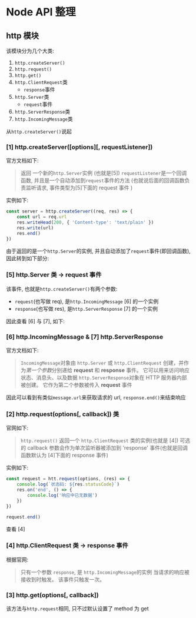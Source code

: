 # Node API 整理

## http 模块

该模块分为几个大类:
1. `http.createServer()`
2. `http.request()`
3. `http.get()`
4. `http.ClientRequest`类
    - `response`事件 
5. `http.Server`类
    - `request`事件 
6. `http.ServerResponse`类
7. `http.IncomingMessage`类

从`http.createServer()`说起

### [1] http.createServer([options][, requestListener])

官方文档如下:

> 返回 一个新的`http.Server`实例 (也就是[5]) 
> `requestListener`是一个回调函数, 并且是一个自动添加到`request`事件的方法 (也就说后面的回调函数负责监听请求, 事件类型为[5]下面的 request 事件  )

实例如下:
```js
const server = http.createServer((req, res) => {
    const url = req.url
    res.writeHead(200, { 'Content-type': 'text/plain' })
    res.write(url)
    res.end()
})
```

由于返回的是一个`http.Server`的实例, 并且自动添加了`request`事件(即回调函数), 因此转到如下部分:

### [5] http.Server 类 -> request 事件

该事件, 也就是`http.createServer()`有两个参数:
- `request`(也写做 req), 是`http.IncomingMessage` [6] 的一个实例
- `response`(也写做 res), 是`http.ServerResponse` [7] 的一个实例

因此查看 [6] 与 [7], 如下:

### [6] http.IncomingMessage & [7] http.ServerResponse

官方文档如下:

> `IncomingMessage`对象由 `http.Server` 或 `http.ClientRequest` 创建，并作为*第一个参数*分别递给 **request** 和 **response** 事件。 它可以用来访问响应状态、消息头、以及数据
> `http.ServerResponse`对象在 HTTP 服务器内部被创建。 它作为第二个参数被传入 **request** 事件

因此可以看到有类似`message.url`来获取请求的 url, `response.end()`来结束响应

### [2] http.request(options[, callback]) 类

官网如下:
> `http.request()` 返回一个 `http.ClientRequest` 类的实例(也就是 [4])
> 可选的 callback 参数会作为单次监听器被添加到 'response' 事件(也就是回调函数默认为 [4]下面的 response 事件)

实例如下:
```js
const request = htt.request(options, (res) => {
    console.log(`状态码: ${res.statusCode}`)
    res.on('end', () => {
        console.log('响应中已无数据')
    })
})

request.end()
```
查看 [4]

### [4] http.ClientRequest 类 -> response 事件 
 根据官网:
 > 只有一个参数 `response`, 是 `http.IncomingMessage`的实例
 > 当请求的响应被接收到时触发。 该事件只触发一次。

### [3] http.get(options[, callback])
该方法与`http.request`相同, 只不过默认设置了 method 为 get